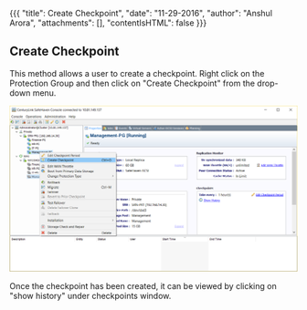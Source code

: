 {{{
  "title": Create Checkpoint",
  "date": "11-29-2016",
  "author": "Anshul Arora",
  "attachments": [],
  "contentIsHTML": false
}}}

## Create Checkpoint
This method allows a user to create a checkpoint.
Right click on the Protection Group and then click on "Create Checkpoint" from the drop-down menu.

![Create Checkpoint](../images/SH4.0/createcheckpoint.png)

Once the checkpoint has been created, it can be viewed by clicking on "show history" under checkpoints window.
